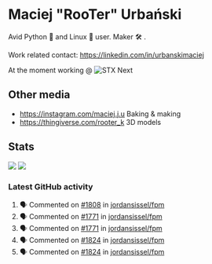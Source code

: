 # Maciej "RooTer" Urbański

Avid Python 🐍 and Linux 🐧 user.
Maker 🛠 .

Work related contact: https://linkedin.com/in/urbanskimaciej

At the moment working @ ![STX Next](https://www.stxnext.com/hubfs/stxnext_web_claim_gradient-1.svg)

## Other media

* https://instagram.com/maciej.j.u Baking & making
* https://thingiverse.com/rooter_k 3D models

## Stats

![](https://github-readme-stats.vercel.app/api?username=rooterkyberian&hide_title=true&show_icons=true&count_private=true&theme=graywhite)
![](https://komarev.com/ghpvc/?username=rooterkyberian&color=lightgray&style=flat-square)

### Latest GitHub activity
<!--START_SECTION:activity-->
1. 🗣 Commented on [#1808](https://github.com/jordansissel/fpm/issues/1808) in [jordansissel/fpm](https://github.com/jordansissel/fpm)
2. 🗣 Commented on [#1771](https://github.com/jordansissel/fpm/issues/1771) in [jordansissel/fpm](https://github.com/jordansissel/fpm)
3. 🗣 Commented on [#1771](https://github.com/jordansissel/fpm/issues/1771) in [jordansissel/fpm](https://github.com/jordansissel/fpm)
4. 🗣 Commented on [#1824](https://github.com/jordansissel/fpm/issues/1824) in [jordansissel/fpm](https://github.com/jordansissel/fpm)
5. 🗣 Commented on [#1824](https://github.com/jordansissel/fpm/issues/1824) in [jordansissel/fpm](https://github.com/jordansissel/fpm)
<!--END_SECTION:activity-->
